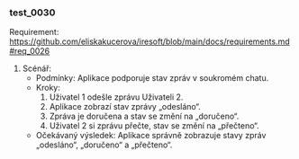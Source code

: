 ### test_0030

Requirement: https://github.com/eliskakucerova/iresoft/blob/main/docs/requirements.md#req_0026

1. Scénář:
   - Podmínky: Aplikace podporuje stav zpráv v soukromém chatu.
   - Kroky:
      1. Uživatel 1 odešle zprávu Uživateli 2.
      2. Aplikace zobrazí stav zprávy „odesláno“.
      3. Zpráva je doručena a stav se změní na „doručeno“.
      4. Uživatel 2 si zprávu přečte, stav se změní na „přečteno“.
   - Očekávaný výsledek: Aplikace správně zobrazuje stavy zpráv „odesláno“, „doručeno“ a „přečteno“.